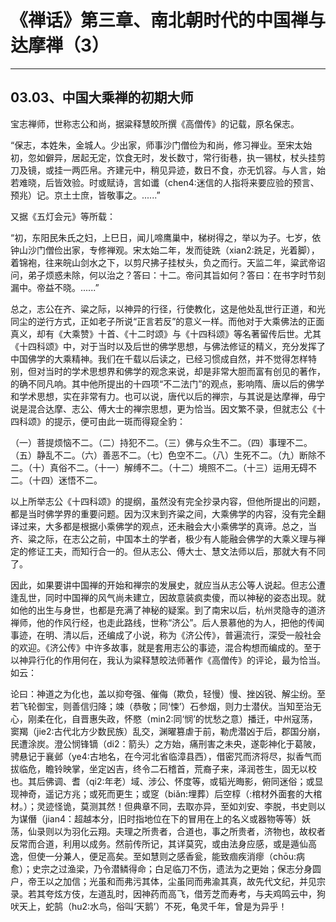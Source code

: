 # 《禅话》第三章、南北朝时代的中国禅与达摩禅（3）

------

## 03.03、中国大乘禅的初期大师

宝志禅师，世称志公和尚，据粱释慧皎所撰《高僧传》的记载，原名保志。

“保志，本姓朱，金城人。少出家，师事沙门僧俭为和尚，修习禅业。至宋太始初，忽如僻异，居起无定，饮食无时，发长数寸，常行街巷，执一锡杖，杖头挂剪刀及镜，或挂一两匹帛。齐建元中，稍见异迹，数日不食，亦无饥容。与人言，始若难晓，后皆效验。时或赋诗，言如谶（chen4:迷信的人指将来要应验的预言、预兆）记。京土士庶，皆敬事之。......”

又据《五灯会元》等所载：

“初，东阳民朱氏之妇，上巳日，闻儿啼鹰巢中，梯树得之，举以为子。七岁，依钟山沙门僧俭出家，专修禅观。宋太始二年，发而徒跣（xian2:跣足，光着脚），着锦袍，往来皖山剑水之下，以剪尺拂子挂杖头，负之而行。天监二年，粱武帝诏问，弟子烦惑未除，何以治之？答曰：十二。帝问其旨如何？答曰：在书字时节刻漏中。帝益不晓。......”

总之，志公在齐、粱之际，以神异的行径，行使教化，这是他处乱世行正道，和光同尘的逆行方式，正如老子所说“正言若反”的意义一样。而他对于大乘佛法的正面真义，却有《大乘赞》十首、《十二时颂》与《十四科颂》等名著留传后世。尤其《十四科颂》中，对于当时以及后世的佛学思想，与佛法修证的精义，充分发挥了中国佛学的大乘精神。我们在千载以后读之，已经习惯成自然，并不觉得怎样特别，但对当时的学术思想界和佛学的观念来说，却是非常大胆而富有创见的著作，的确不同凡响。其中他所提出的十四项“不二法门”的观点，影响隋、唐以后的佛学和学术思想，实在非常有力。也可以说，唐代以后的禅宗，与其说是达摩禅，毋宁说是混合达摩、志公、傅大士的禅宗思想，更为恰当。因文繁不录，但就志公《十四科颂》的提示，便可由此一斑而得窥全豹：

（一）菩提烦恼不二。（二）持犯不二。（三）佛与众生不二。（四）事理不二。（五）静乱不二。（六）善恶不二。（七）色空不二。（八）生死不二。（九）断除不二。（十）真俗不二。（十一）解缚不二。（十二）境照不二。（十三）运用无碍不二。（十四）迷悟不二。

以上所举志公《十四科颂》的提纲，虽然没有完全抄录内容，但他所提出的问题，都是当时佛学界的重要问题。因为汉末到齐粱之间，大乘佛学的内容，没有完全翻译过来，大多都是根据小乘佛学的观点，还未融会大小乘佛学的真谛。总之，当齐、粱之际，在志公之前，中国本土的学者，极少有人能融会佛学的大乘义理与禅定的修证工夫，而知行合一的。但从志公、傅大士、慧文法师以后，那就大有不同了。

因此，如果要讲中国禅的开始和禅宗的发展史，就应当从志公等人说起。但志公遭逢乱世，同时中国禅的风气尚未建立，因故意装疯卖傻，而以神秘的姿态出现。就如他的出生与身世，也都是充满了神秘的疑案。到了南宋以后，杭州灵隐寺的道济禅师，他的作风行经，也走此路线，世称“济公”。后人景慕他的为人，把他的传闻事迹，在明、清以后，还编成了小说，称为《济公传》，普遍流行，深受一般社会的欢迎。《济公传》中许多故事，就是套用志公的事迹，混合构想而编成的。至于以神异行化的作用何在，我认为粱释慧皎法师著作《高僧传》的评论，最为恰当。如云：

论曰：神道之为化也，盖以抑夸强、催侮（欺负，轻慢）慢、挫凶锐、解尘纷。至若飞轮御宝，则善信归降；竦（恭敬；同‘悚’）石参烟，则力士潜伏。当知至治无心，刚柔在化，自晋惠失政，怀愍（min2:同‘悯’的忧愁之意）播迁，中州寇荡，窦羯（jie2:古代北方少数民族）乱交，渊曜篡虐于前，勒虎潜凶于后，郡国分崩，民遭涂炭。澄公悯锋镝（di2：箭头）之方始，痛刑害之未央，遂彰神化于葛陂，骋悬记于襄邺（ye4:古地名，在今河北省临漳县西），借密咒而济将尽，拟香气而拔临危，瞻铃映掌，坐定凶吉，终令二石稽首，荒裔子来，泽润苍生，固无以校也。其后佛调、耆（qi2:年老）域、涉公、怀度等，或韬光晦影，俯同迷俗；或显现神奇，遥记方兆；或死而更生；或窆（biǎn:埋葬）后空椁（:棺材外面套的大棺材。）；灵迹怪诡，莫测其然！但典章不同，去取亦异，至如刘安、李脱，书史则以为谋僭（jian4：超越本分，旧时指地位在下的冒用在上的名义或器物等等）妖荡，仙录则以为羽化云翔。夫理之所贵者，合道也，事之所贵者，济物也，故权者反常而合道，利用以成务。然前传所记，其详莫究，或由法身应感，或是遁仙高逸，但使一分兼人，便足高矣。至如慧则之感香瓮，能致痼疾消瘳（chōu:病愈）；史宗之过渔梁，乃令潜鳞得命；白足临刀不伤，遗法为之更始；保志分身圆户，帝王以之加信；光虽和而弗污其体，尘虽同而弗渝其真，故先代文纪，并见宗录。若其夸炫方伎，左道乱时，因神药而高飞，借芳芝而寿考，与夫鸡鸣云中，狗吠天上，蛇鹄（hu2:水鸟，俗叫‘天鹅’）不死，龟灵千年，曾是为异乎！

